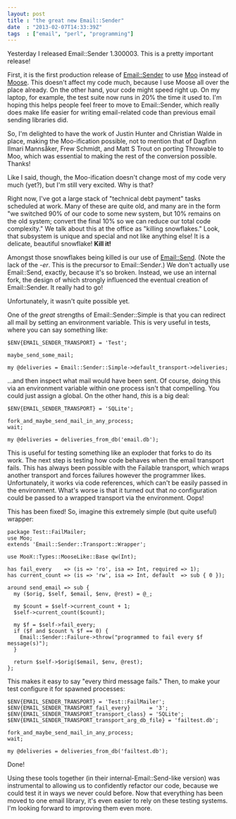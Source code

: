 ```yaml
---
layout: post
title : "the great new Email::Sender"
date  : "2013-02-07T14:33:39Z"
tags  : ["email", "perl", "programming"]
---
```

Yesterday I released Email::Sender 1.300003.  This is a pretty important release!

First, it is the first production release of
[Email::Sender](https://metacpan.org/release/Email-Sender) to use
[Moo](https://metacpan.org/release/Moo) instead of
[Moose](http://moose.iinteractive.com/).  This doesn't affect my code much,
because I use Moose all over the place already.  On the other hand, your code
might speed right up.  On my laptop, for example, the test suite now runs in
20% the time it used to.  I'm hoping this helps people feel freer to move to
Email::Sender, which really does make life easier for writing email-related
code than previous email sending libraries did.

So, I'm delighted to have the work of Justin Hunter and Christian Walde in
place, making the Moo-ification possible, not to mention that of Dagfinn Ilmari
Mannsåker, Frew Schmidt, and Matt S Trout on porting Throwable to Moo, which
was essential to making the rest of the conversion possible.  Thanks!

Like I said, though, the Moo-ification doesn't change most of my code very much
(yet?), but I'm still very excited.  Why is that?

Right now, I've got a large stack of "technical debt payment" tasks scheduled
at work.  Many of these are quite old, and many are in the form "we switched
90% of our code to some new system, but 10% remains on the old system; convert
the final 10% so we can reduce our total code complexity."  We talk about this
at the office as "killing snowflakes."  Look, that subsystem is unique and
special and not like anything else!  It is a delicate, beautiful snowflake!
**Kill it!**

Amongst those snowflakes being killed is our use of
[Email::Send](https://metacpan.org/release/Email-Send).  (Note the lack of the
<i>-er</i>.  This is the precursor to Email::Send<i>er</i>.)  We don't actually use
Email::Send, exactly, because it's so broken.  Instead, we use an internal
fork, the design of which strongly influenced the eventual creation of
Email::Sender.  It really had to go!

Unfortunately, it wasn't quite possible yet.

One of the *great* strengths of Email::Sender::Simple is that you can redirect
all mail by setting an environment variable.  This is very useful in tests,
where you can say something like:

    $ENV{EMAIL_SENDER_TRANSPORT} = 'Test';

    maybe_send_some_mail;

    my @deliveries = Email::Sender::Simple->default_transport->deliveries;

...and then inspect what mail would have been sent.  Of course, doing this via
an environment variable within one process isn't that compelling.  You could
just assign a global.  On the other hand, *this* is a big deal:

    $ENV{EMAIL_SENDER_TRANSPORT} = 'SQLite';

    fork_and_maybe_send_mail_in_any_process;
    wait;

    my @deliveries = deliveries_from_db('email.db');

This is useful for testing something like an exploder that forks to do its
work.  The next step is testing how code behaves when the email transport
fails.  This has always been possible with the Failable transport, which wraps
another transport and forces failures however the programmer likes.
Unfortunately, it works via code references, which can't be easily passed in
the environment.  What's worse is that it turned out that *no* configuration
could be passed to a wrapped transport via the environment.  Oops!

This has been fixed!  So, imagine this extremely simple (but quite useful)
wrapper:

    package Test::FailMailer;
    use Moo;
    extends 'Email::Sender::Transport::Wrapper';

    use MooX::Types::MooseLike::Base qw(Int);

    has fail_every    => (is => 'ro', isa => Int, required => 1);
    has current_count => (is => 'rw', isa => Int, default  => sub { 0 });

    around send_email => sub {
      my ($orig, $self, $email, $env, @rest) = @_;

      my $count = $self->current_count + 1;
      $self->current_count($count);

      my $f = $self->fail_every;
      if ($f and $count % $f == 0) {
        Email::Sender::Failure->throw("programmed to fail every $f message(s)");
      }

      return $self->$orig($email, $env, @rest);
    };

This makes it easy to say "every third message fails."  Then, to make your test
configure it for spawned processes:

    $ENV{EMAIL_SENDER_TRANSPORT} = 'Test::FailMailer';
    $ENV{EMAIL_SENDER_TRANSPORT_fail_every}      = '3';
    $ENV{EMAIL_SENDER_TRANSPORT_transport_class} = 'SQLite';
    $ENV{EMAIL_SENDER_TRANSPORT_transport_arg_db_file} = 'failtest.db';

    fork_and_maybe_send_mail_in_any_process;
    wait;

    my @deliveries = deliveries_from_db('failtest.db');

Done!

Using these tools together (in their internal-Email::Send-like version) was
instrumental to allowing us to confidently refactor our code, because we could
test it in ways we never could before.  Now that everything has been moved to
one email library, it's even easier to rely on these testing systems.  I'm
looking forward to improving them even more.

